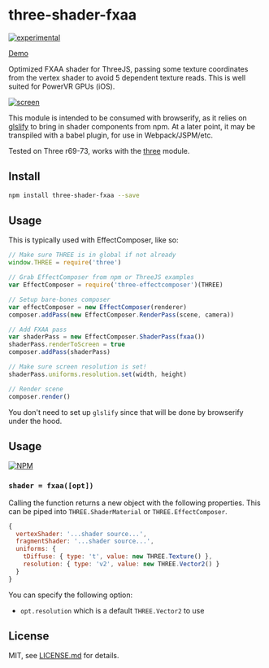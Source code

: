 # three-shader-fxaa

[![experimental](http://badges.github.io/stability-badges/dist/experimental.svg)](http://github.com/badges/stability-badges)

[Demo](http://mattdesl.github.io/three-shader-fxaa/)

Optimized FXAA shader for ThreeJS, passing some texture coordinates from the vertex shader to avoid 5 dependent texture reads. This is well suited for PowerVR GPUs (iOS).

[![screen](http://i.imgur.com/Qsjt7z5.png)](http://mattdesl.github.io/three-shader-fxaa/)

This module is intended to be consumed with browserify, as it relies on [glslify](https://github.com/stackgl/glslify) to bring in shader components from npm. At a later point, it may be transpiled with a babel plugin, for use in Webpack/JSPM/etc.

Tested on Three r69-73, works with the [three](http://npmjs.com/package/three) module.

## Install

```sh
npm install three-shader-fxaa --save
```

## Usage

This is typically used with EffectComposer, like so:

```js
// Make sure THREE is in global if not already
window.THREE = require('three')

// Grab EffectComposer from npm or ThreeJS examples
var EffectComposer = require('three-effectcomposer')(THREE)

// Setup bare-bones composer
var effectComposer = new EffectComposer(renderer)
composer.addPass(new EffectComposer.RenderPass(scene, camera))

// Add FXAA pass
var shaderPass = new EffectComposer.ShaderPass(fxaa())
shaderPass.renderToScreen = true
composer.addPass(shaderPass)

// Make sure screen resolution is set!
shaderPass.uniforms.resolution.set(width, height)

// Render scene
composer.render()
```

You don't need to set up `glslify` since that will be done by browserify under the hood.

## Usage

[![NPM](https://nodei.co/npm/three-shader-fxaa.png)](https://nodei.co/npm/three-shader-fxaa/)

### ```shader = fxaa([opt])```

Calling the function returns a new object with the following properties. This can be piped into `THREE.ShaderMaterial` or `THREE.EffectComposer`.

```js
{
  vertexShader: '...shader source...',
  fragmentShader: '...shader source...',
  uniforms: { 
    tDiffuse: { type: 't', value: new THREE.Texture() },
    resolution: { type: 'v2', value: new THREE.Vector2() }
  }
}
```

You can specify the following option:

- `opt.resolution` which is a default `THREE.Vector2` to use

## License

MIT, see [LICENSE.md](http://github.com/mattdesl/three-shader-fxaa/blob/master/LICENSE.md) for details.
